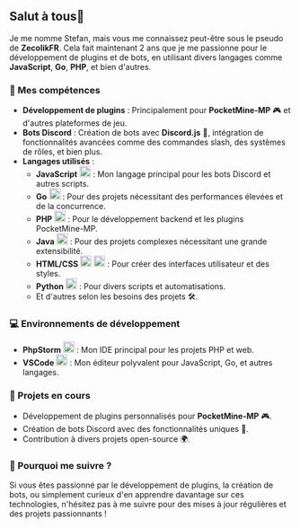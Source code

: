 ## Salut à tous👋

Je me nomme Stefan, mais vous me connaissez peut-être sous le pseudo de **ZecolikFR**. Cela fait maintenant 2 ans que je me passionne pour le développement de plugins et de bots, en utilisant divers langages comme **JavaScript**, **Go**, **PHP**, et bien d'autres.

### 🔧 Mes compétences

- **Développement de plugins** : Principalement pour **PocketMine-MP** 🎮 et d'autres plateformes de jeu.
- **Bots Discord** : Création de bots avec **Discord.js** 🤖, intégration de fonctionnalités avancées comme des commandes slash, des systèmes de rôles, et bien plus.
- **Langages utilisés** :
  - **JavaScript** <img src="https://cdn.jsdelivr.net/gh/devicons/devicon/icons/javascript/javascript-original.svg" alt="JavaScript logo" width="20" height="20"/> : Mon langage principal pour les bots Discord et autres scripts.
  - **Go** <img src="https://cdn.jsdelivr.net/gh/devicons/devicon/icons/go/go-original.svg" alt="Go logo" width="20" height="20"/> : Pour des projets nécessitant des performances élevées et de la concurrence.
  - **PHP** <img src="https://cdn.jsdelivr.net/gh/devicons/devicon/icons/php/php-original.svg" alt="PHP logo" width="20" height="20"/> : Pour le développement backend et les plugins PocketMine-MP.
  - **Java** <img src="https://cdn.jsdelivr.net/gh/devicons/devicon/icons/java/java-original.svg" alt="Java logo" width="20" height="20"/> : Pour des projets complexes nécessitant une grande extensibilité.
  - **HTML/CSS** <img src="https://cdn.jsdelivr.net/gh/devicons/devicon/icons/html5/html5-original.svg" alt="HTML logo" width="20" height="20"/> <img src="https://cdn.jsdelivr.net/gh/devicons/devicon/icons/css3/css3-original.svg" alt="CSS logo" width="20" height="20"/> : Pour créer des interfaces utilisateur et des styles.
  - **Python** <img src="https://cdn.jsdelivr.net/gh/devicons/devicon/icons/python/python-original.svg" alt="Python logo" width="20" height="20"/> : Pour divers scripts et automatisations.
  - Et d'autres selon les besoins des projets 🛠️.

### 💻 Environnements de développement

- **PhpStorm** <img src="https://cdn.jsdelivr.net/gh/devicons/devicon/icons/phpstorm/phpstorm-original.svg" alt="PhpStorm logo" width="20" height="20"/> : Mon IDE principal pour les projets PHP et web.
- **VSCode** <img src="https://cdn.jsdelivr.net/gh/devicons/devicon/icons/vscode/vscode-original.svg" alt="VSCode logo" width="20" height="20"/> : Mon éditeur polyvalent pour JavaScript, Go, et autres langages.

### 🚀 Projets en cours

- Développement de plugins personnalisés pour **PocketMine-MP** 🎮.
- Création de bots Discord avec des fonctionnalités uniques 🤖.
- Contribution à divers projets open-source 🌍.

### 🔔 Pourquoi me suivre ?

Si vous êtes passionné par le développement de plugins, la création de bots, ou simplement curieux d'en apprendre davantage sur ces technologies, n'hésitez pas à me suivre pour des mises à jour régulières et des projets passionnants !
